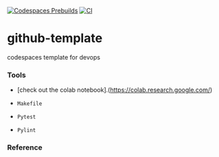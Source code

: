 [![Codespaces Prebuilds](https://github.com/supiwmi/github-template/actions/workflows/codespaces/create_codespaces_prebuilds/badge.svg)](https://github.com/supiwmi/github-template/actions/workflows/codespaces/create_codespaces_prebuilds)
[![CI](https://github.com/supiwmi/github-template/actions/workflows/cicd.yml/badge.svg)](https://github.com/supiwmi/github-template/actions/workflows/cicd.yml)

# github-template
codespaces template for devops

### Tools
* [check out the colab notebook].(https://colab.research.google.com/)

* `Makefile`

* `Pytest`

* `Pylint`

### Reference
